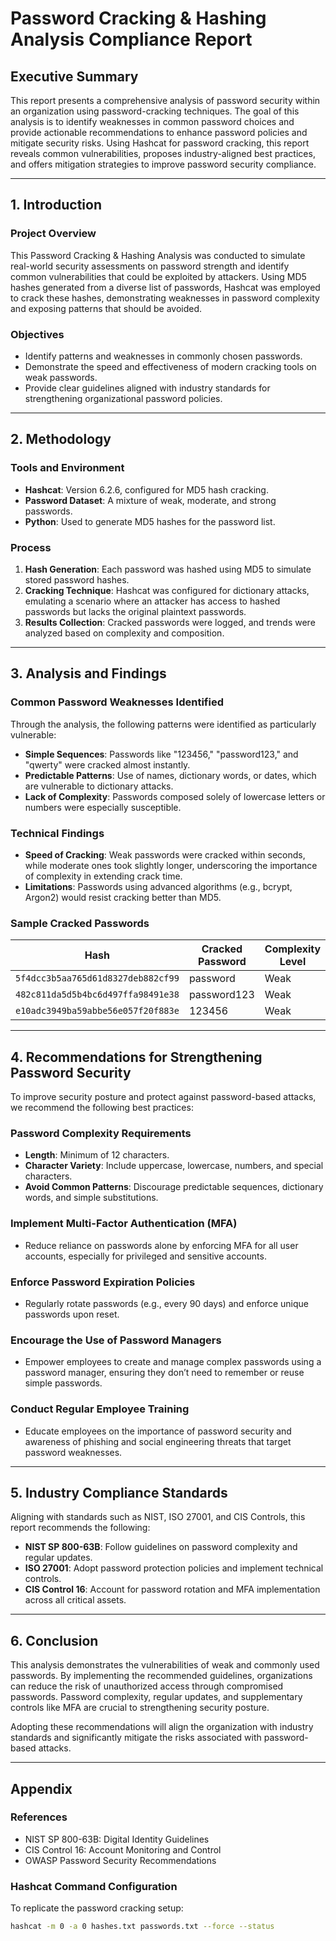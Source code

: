 # Password Cracking & Hashing Analysis Compliance Report

## Executive Summary
This report presents a comprehensive analysis of password security within an organization using password-cracking techniques. The goal of this analysis is to identify weaknesses in common password choices and provide actionable recommendations to enhance password policies and mitigate security risks. Using Hashcat for password cracking, this report reveals common vulnerabilities, proposes industry-aligned best practices, and offers mitigation strategies to improve password security compliance.

---

## 1. Introduction
### Project Overview
This Password Cracking & Hashing Analysis was conducted to simulate real-world security assessments on password strength and identify common vulnerabilities that could be exploited by attackers. Using MD5 hashes generated from a diverse list of passwords, Hashcat was employed to crack these hashes, demonstrating weaknesses in password complexity and exposing patterns that should be avoided.

### Objectives
- Identify patterns and weaknesses in commonly chosen passwords.
- Demonstrate the speed and effectiveness of modern cracking tools on weak passwords.
- Provide clear guidelines aligned with industry standards for strengthening organizational password policies.

---

## 2. Methodology
### Tools and Environment
- **Hashcat**: Version 6.2.6, configured for MD5 hash cracking.
- **Password Dataset**: A mixture of weak, moderate, and strong passwords.
- **Python**: Used to generate MD5 hashes for the password list.
  
### Process
1. **Hash Generation**: Each password was hashed using MD5 to simulate stored password hashes.
2. **Cracking Technique**: Hashcat was configured for dictionary attacks, emulating a scenario where an attacker has access to hashed passwords but lacks the original plaintext passwords.
3. **Results Collection**: Cracked passwords were logged, and trends were analyzed based on complexity and composition.

---

## 3. Analysis and Findings
### Common Password Weaknesses Identified
Through the analysis, the following patterns were identified as particularly vulnerable:
- **Simple Sequences**: Passwords like "123456," "password123," and "qwerty" were cracked almost instantly.
- **Predictable Patterns**: Use of names, dictionary words, or dates, which are vulnerable to dictionary attacks.
- **Lack of Complexity**: Passwords composed solely of lowercase letters or numbers were especially susceptible.
  
### Technical Findings
- **Speed of Cracking**: Weak passwords were cracked within seconds, while moderate ones took slightly longer, underscoring the importance of complexity in extending crack time.
- **Limitations**: Passwords using advanced algorithms (e.g., bcrypt, Argon2) would resist cracking better than MD5.

### Sample Cracked Passwords
| Hash                               | Cracked Password | Complexity Level |
|------------------------------------|-------------------|------------------|
| `5f4dcc3b5aa765d61d8327deb882cf99` | password         | Weak            |
| `482c811da5d5b4bc6d497ffa98491e38` | password123      | Weak            |
| `e10adc3949ba59abbe56e057f20f883e` | 123456           | Weak            |

---

## 4. Recommendations for Strengthening Password Security
To improve security posture and protect against password-based attacks, we recommend the following best practices:

### Password Complexity Requirements
- **Length**: Minimum of 12 characters.
- **Character Variety**: Include uppercase, lowercase, numbers, and special characters.
- **Avoid Common Patterns**: Discourage predictable sequences, dictionary words, and simple substitutions.

### Implement Multi-Factor Authentication (MFA)
- Reduce reliance on passwords alone by enforcing MFA for all user accounts, especially for privileged and sensitive accounts.

### Enforce Password Expiration Policies
- Regularly rotate passwords (e.g., every 90 days) and enforce unique passwords upon reset.

### Encourage the Use of Password Managers
- Empower employees to create and manage complex passwords using a password manager, ensuring they don’t need to remember or reuse simple passwords.

### Conduct Regular Employee Training
- Educate employees on the importance of password security and awareness of phishing and social engineering threats that target password weaknesses.

---

## 5. Industry Compliance Standards
Aligning with standards such as NIST, ISO 27001, and CIS Controls, this report recommends the following:
- **NIST SP 800-63B**: Follow guidelines on password complexity and regular updates.
- **ISO 27001**: Adopt password protection policies and implement technical controls.
- **CIS Control 16**: Account for password rotation and MFA implementation across all critical assets.

---

## 6. Conclusion
This analysis demonstrates the vulnerabilities of weak and commonly used passwords. By implementing the recommended guidelines, organizations can reduce the risk of unauthorized access through compromised passwords. Password complexity, regular updates, and supplementary controls like MFA are crucial to strengthening security posture.

Adopting these recommendations will align the organization with industry standards and significantly mitigate the risks associated with password-based attacks.

---

## Appendix
### References
- NIST SP 800-63B: Digital Identity Guidelines
- CIS Control 16: Account Monitoring and Control
- OWASP Password Security Recommendations

### Hashcat Command Configuration
To replicate the password cracking setup:
```bash
hashcat -m 0 -a 0 hashes.txt passwords.txt --force --status
